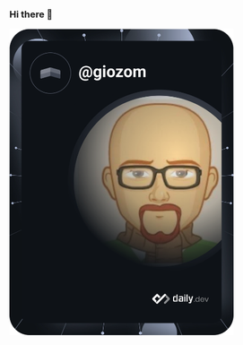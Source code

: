 ### Hi there 👋

<a href="https://app.daily.dev/giozom"><img src="https://github.com/giozom/giozom/blob/main/devcard.svg" width="400" alt="Giovanni's Dev Card"/></a>
<!--
**giozom/giozom** is a ✨ _special_ ✨ repository because its `README.md` (this file) appears on your GitHub profile.

Here are some ideas to get you started:

- 🔭 I’m currently working on ...
- 🌱 I’m currently learning ...
- 👯 I’m looking to collaborate on ...
- 🤔 I’m looking for help with ...
- 💬 Ask me about ...
- 📫 How to reach me: ...
- 😄 Pronouns: ...
- ⚡ Fun fact: ...
-->
